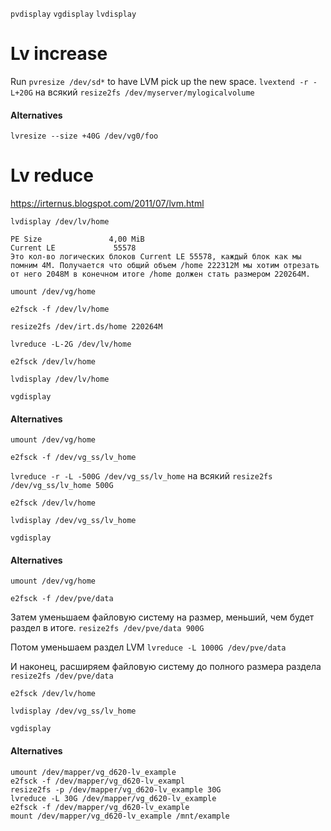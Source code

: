`pvdisplay`
`vgdisplay`
`lvdisplay`
# Lv increase
Run `pvresize /dev/sd*` to have LVM pick up the new space.
`lvextend -r -L+20G`
на всякий `resize2fs /dev/myserver/mylogicalvolume`
#### Alternatives
`lvresize --size +40G /dev/vg0/foo`

# Lv reduce
https://irternus.blogspot.com/2011/07/lvm.html

`lvdisplay /dev/lv/home`
```
PE Size               4,00 MiB
Current LE             55578
Это кол-во логических блоков Current LE 55578, каждый блок как мы помним 4M. Получается что общий объем /home 222312M мы хотим отрезать от него 2048M в конечном итоге /home должен стать размером 220264M.
```
`umount /dev/vg/home`

`e2fsck -f /dev/lv/home`

`resize2fs /dev/irt.ds/home 220264M`

`lvreduce -L-2G /dev/lv/home`

`e2fsck /dev/lv/home`

`lvdisplay /dev/lv/home`

`vgdisplay`
#### Alternatives
`umount /dev/vg/home`

`e2fsck -f /dev/vg_ss/lv_home`

`lvreduce -r -L -500G /dev/vg_ss/lv_home`
на всякий `resize2fs /dev/vg_ss/lv_home 500G`

`e2fsck /dev/lv/home`

`lvdisplay /dev/vg_ss/lv_home`

`vgdisplay`
#### Alternatives
`umount /dev/vg/home`

`e2fsck -f /dev/pve/data`

Затем уменьшаем файловую систему на размер, меньший, чем будет раздел в итоге.
`resize2fs /dev/pve/data 900G`

Потом уменьшаем раздел LVM
`lvreduce -L 1000G /dev/pve/data`

И наконец, расширяем файловую систему до полного размера раздела
`resize2fs /dev/pve/data`

`e2fsck /dev/lv/home`

`lvdisplay /dev/vg_ss/lv_home`

`vgdisplay`
#### Alternatives
```
umount /dev/mapper/vg_d620-lv_example
e2fsck -f /dev/mapper/vg_d620-lv_exampl
resize2fs -p /dev/mapper/vg_d620-lv_example 30G
lvreduce -L 30G /dev/mapper/vg_d620-lv_example
e2fsck -f /dev/mapper/vg_d620-lv_example
mount /dev/mapper/vg_d620-lv_example /mnt/example
```



